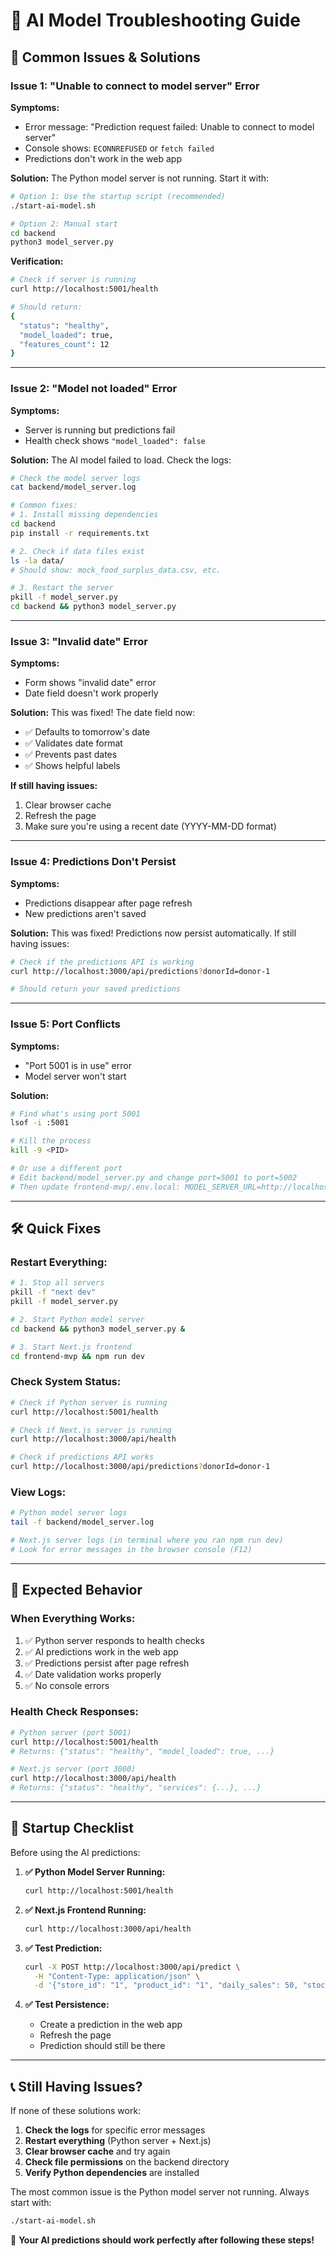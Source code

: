# 🔧 AI Model Troubleshooting Guide

## 🚨 **Common Issues & Solutions**

### **Issue 1: "Unable to connect to model server" Error**

**Symptoms:**
- Error message: "Prediction request failed: Unable to connect to model server"
- Console shows: `ECONNREFUSED` or `fetch failed`
- Predictions don't work in the web app

**Solution:**
The Python model server is not running. Start it with:

```bash
# Option 1: Use the startup script (recommended)
./start-ai-model.sh

# Option 2: Manual start
cd backend
python3 model_server.py
```

**Verification:**
```bash
# Check if server is running
curl http://localhost:5001/health

# Should return:
{
  "status": "healthy",
  "model_loaded": true,
  "features_count": 12
}
```

---

### **Issue 2: "Model not loaded" Error**

**Symptoms:**
- Server is running but predictions fail
- Health check shows `"model_loaded": false`

**Solution:**
The AI model failed to load. Check the logs:

```bash
# Check the model server logs
cat backend/model_server.log

# Common fixes:
# 1. Install missing dependencies
cd backend
pip install -r requirements.txt

# 2. Check if data files exist
ls -la data/
# Should show: mock_food_surplus_data.csv, etc.

# 3. Restart the server
pkill -f model_server.py
cd backend && python3 model_server.py
```

---

### **Issue 3: "Invalid date" Error**

**Symptoms:**
- Form shows "invalid date" error
- Date field doesn't work properly

**Solution:**
This was fixed! The date field now:
- ✅ Defaults to tomorrow's date
- ✅ Validates date format
- ✅ Prevents past dates
- ✅ Shows helpful labels

**If still having issues:**
1. Clear browser cache
2. Refresh the page
3. Make sure you're using a recent date (YYYY-MM-DD format)

---

### **Issue 4: Predictions Don't Persist**

**Symptoms:**
- Predictions disappear after page refresh
- New predictions aren't saved

**Solution:**
This was fixed! Predictions now persist automatically. If still having issues:

```bash
# Check if the predictions API is working
curl http://localhost:3000/api/predictions?donorId=donor-1

# Should return your saved predictions
```

---

### **Issue 5: Port Conflicts**

**Symptoms:**
- "Port 5001 is in use" error
- Model server won't start

**Solution:**
```bash
# Find what's using port 5001
lsof -i :5001

# Kill the process
kill -9 <PID>

# Or use a different port
# Edit backend/model_server.py and change port=5001 to port=5002
# Then update frontend-mvp/.env.local: MODEL_SERVER_URL=http://localhost:5002
```

---

## 🛠️ **Quick Fixes**

### **Restart Everything:**
```bash
# 1. Stop all servers
pkill -f "next dev"
pkill -f model_server.py

# 2. Start Python model server
cd backend && python3 model_server.py &

# 3. Start Next.js frontend
cd frontend-mvp && npm run dev
```

### **Check System Status:**
```bash
# Check if Python server is running
curl http://localhost:5001/health

# Check if Next.js server is running
curl http://localhost:3000/api/health

# Check if predictions API works
curl http://localhost:3000/api/predictions?donorId=donor-1
```

### **View Logs:**
```bash
# Python model server logs
tail -f backend/model_server.log

# Next.js server logs (in terminal where you ran npm run dev)
# Look for error messages in the browser console (F12)
```

---

## 🎯 **Expected Behavior**

### **When Everything Works:**
1. ✅ Python server responds to health checks
2. ✅ AI predictions work in the web app
3. ✅ Predictions persist after page refresh
4. ✅ Date validation works properly
5. ✅ No console errors

### **Health Check Responses:**
```bash
# Python server (port 5001)
curl http://localhost:5001/health
# Returns: {"status": "healthy", "model_loaded": true, ...}

# Next.js server (port 3000)
curl http://localhost:3000/api/health
# Returns: {"status": "healthy", "services": {...}, ...}
```

---

## 🚀 **Startup Checklist**

Before using the AI predictions:

1. **✅ Python Model Server Running:**
   ```bash
   curl http://localhost:5001/health
   ```

2. **✅ Next.js Frontend Running:**
   ```bash
   curl http://localhost:3000/api/health
   ```

3. **✅ Test Prediction:**
   ```bash
   curl -X POST http://localhost:3000/api/predict \
     -H "Content-Type: application/json" \
     -d '{"store_id": "1", "product_id": "1", "daily_sales": 50, "stock_level": 100}'
   ```

4. **✅ Test Persistence:**
   - Create a prediction in the web app
   - Refresh the page
   - Prediction should still be there

---

## 📞 **Still Having Issues?**

If none of these solutions work:

1. **Check the logs** for specific error messages
2. **Restart everything** (Python server + Next.js)
3. **Clear browser cache** and try again
4. **Check file permissions** on the backend directory
5. **Verify Python dependencies** are installed

The most common issue is the Python model server not running. Always start with:
```bash
./start-ai-model.sh
```

🎉 **Your AI predictions should work perfectly after following these steps!**
